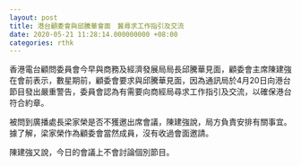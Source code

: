 ```yaml
---
layout: post
title: 港台顧委會與邱騰華會面　冀尋求工作指引及交流
date: 2020-05-21 11:28:14.000000000 +08:00
categories: rthk
---
```


香港電台顧問委員會今早與商務及經濟發展局局長邱騰華見面，顧委會主席陳建強在會前表示，數星期前，顧委會要求與邱騰華見面，因為通訊局於4月20日向港台節目發出嚴重警告，委員會認為有需要向商經局尋求工作指引及交流，以確保港台符合約章。

被問到廣播處長梁家榮是否不獲邀出席會議，陳建強說，局方負責安排有關事宜。據了解，梁家榮作為顧委會當然成員，沒有收過會面邀請。

陳建強又說，今日的會議上不會討論個別節目。
